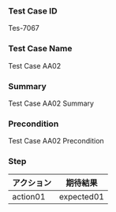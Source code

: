 ### Test Case ID
Tes-7067

### Test Case Name
Test Case AA02

### Summary
Test Case AA02 Summary

### Precondition
Test Case AA02 Precondition

### Step
| アクション      | 期待結果            |
|------------|-----------------|
| action01 | expected01 |
